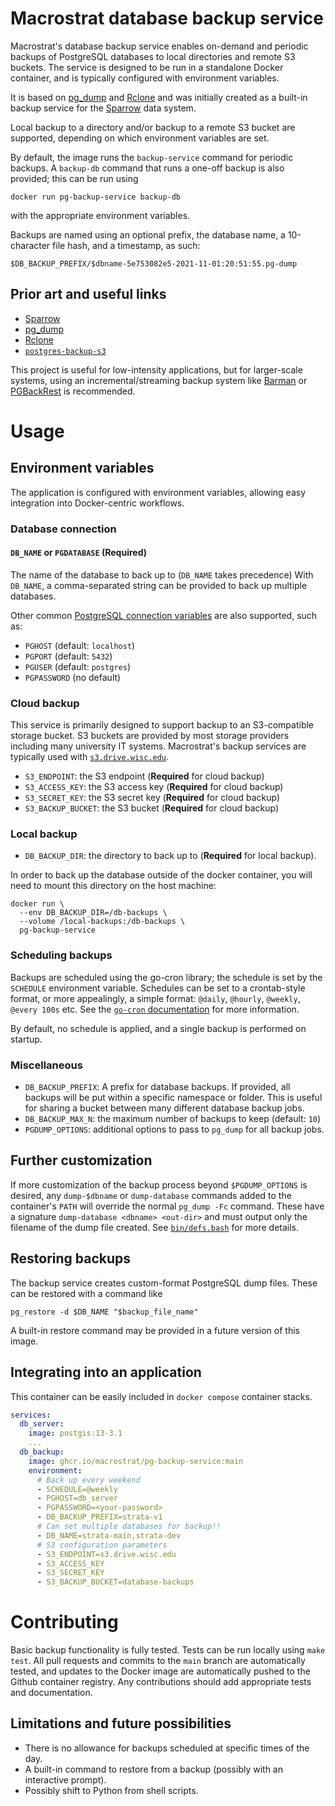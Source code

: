 # Macrostrat database backup service

Macrostrat's database backup service enables on-demand and periodic backups of
PostgreSQL databases to local directories and remote S3 buckets. The service
is designed to be run in a standalone Docker container, and is typically configured
with environment variables.

It is based on [pg_dump](https://www.postgresql.org/docs/current/app-pgdump.html)
and [Rclone](https://rclone.org) and was initially created as
a built-in backup service for the [Sparrow](https://sparrow-data.org) data system.

Local backup to a directory and/or backup to a remote S3 bucket
are supported, depending on which environment variables are set.

By default, the image runs the `backup-service` command for periodic backups. A
`backup-db` command that runs a one-off backup is also provided;
this can be run using
```
docker run pg-backup-service backup-db
```
with the appropriate environment variables.

Backups are named using an optional prefix, the database name, a 10-character file hash, and a timestamp, as such:
```
$DB_BACKUP_PREFIX/$dbname-5e753082e5-2021-11-01:20:51:55.pg-dump
```

## Prior art and useful links

- [Sparrow](https://sparrow-data.org)
- [pg_dump](https://www.postgresql.org/docs/current/app-pgdump.html)
- [Rclone](https://rclone.org)
- [`postgres-backup-s3`](https://github.com/schickling/dockerfiles/tree/master/postgres-backup-s3)

This project is useful for low-intensity applications, but for
larger-scale systems, using an incremental/streaming backup system like [Barman](https://pgbarman.org/) or [PGBackRest](https://pgbackrest.org/) is recommended.

# Usage

## Environment variables

The application is configured with environment variables, allowing easy integration into Docker-centric workflows.
### Database connection

#### `DB_NAME` or `PGDATABASE` (**Required**)
The name of the database to back up to (`DB_NAME` takes precedence)
With `DB_NAME`, a comma-separated string can be provided to back up multiple databases.

Other common [PostgreSQL connection variables](https://www.postgresql.org/docs/current/libpq-envars.html)
are also supported, such as:

- `PGHOST` (default: `localhost`)
- `PGPORT` (default: `5432`)
- `PGUSER` (default: `postgres`)
- `PGPASSWORD` (no default)

### Cloud backup

This service is primarily designed to support backup to an S3-compatible storage bucket. S3 buckets are provided
by most storage providers including many university IT systems. Macrostrat's backup services are typically used with
[`s3.drive.wisc.edu`](https://s3.drive.wisc.edu).

- `S3_ENDPOINT`: the S3 endpoint (**Required** for cloud backup)
- `S3_ACCESS_KEY`: the S3 access key (**Required** for cloud backup)
- `S3_SECRET_KEY`: the S3 secret key (**Required** for cloud backup)
- `S3_BACKUP_BUCKET`: the S3 bucket (**Required** for cloud backup)

### Local backup

- `DB_BACKUP_DIR`: the directory to back up to (**Required** for local backup).

In order to back up the database outside of the docker container, you will need to mount this directory on the host
machine:
```
docker run \
  --env DB_BACKUP_DIR=/db-backups \
  --volume /local-backups:/db-backups \
  pg-backup-service
```

### Scheduling backups

Backups are scheduled using the go-cron library; the schedule
is set by the `SCHEDULE` environment variable. Schedules can be
set to a crontab-style format, or more appealingly, a simple format: `@daily`, `@hourly`, `@weekly`, `@every 100s` etc.
See the [`go-cron` documentation](https://pkg.go.dev/github.com/robfig/cron?utm_source=godoc#hdr-Predefined_schedules) for more information. 

By default, no schedule is applied, and a single backup is
performed on startup.

### Miscellaneous

- `DB_BACKUP_PREFIX`: A prefix for database backups. If provided, all backups will be put within
  a specific namespace or folder. This is useful for sharing a bucket between many different database backup jobs.
- `DB_BACKUP_MAX_N`: the maximum number of backups to keep (default: `10`)
- `PGDUMP_OPTIONS`: additional options to pass to `pg_dump` for all backup jobs.

## Further customization

If more customization of the backup process beyond `$PGDUMP_OPTIONS` is desired, any `dump-$dbname` or `dump-database` 
commands added to the container's `PATH` will override the normal `pg_dump -Fc` command.
These have a signature `dump-database <dbname> <out-dir>` and must output only the filename of the dump file created.
See [`bin/defs.bash`](bin/defs.bash#L14) for more details.

## Restoring backups

The backup service creates custom-format PostgreSQL dump files.
These can be restored with a command like
```
pg_restore -d $DB_NAME "$backup_file_name"
```
A built-in restore command may be provided in a future
version of this image.

## Integrating into an application

This container can be easily included in `docker compose`
container stacks.

```yaml
services:
  db_server:
    image: postgis:13-3.1
    ...
  db_backup:
    image: ghcr.io/macrostrat/pg-backup-service:main
    environment:
      # Back up every weekend
      - SCHEDULE=@weekly
      - PGHOST=db_server
      - PGPASSWORD=<your-password>
      - DB_BACKUP_PREFIX=strata-v1
      # Can set multiple databases for backup!!
      - DB_NAME=strata-main,strata-dev
      # S3 configuration parameters
      - S3_ENDPOINT=s3.drive.wisc.edu
      - S3_ACCESS_KEY
      - S3_SECRET_KEY
      - S3_BACKUP_BUCKET=database-backups
```
# Contributing

Basic backup functionality is fully tested. Tests can be run locally using `make test`.
All pull requests and commits to the `main` branch
are automatically tested, and updates to the Docker image are automatically pushed to the Github container registry.
Any contributions should add appropriate tests and documentation.
## Limitations and future possibilities

- There is no allowance for backups scheduled at specific
  times of the day.
- A built-in command to restore from a backup (possibly with an interactive prompt).
- Possibly shift to Python from shell scripts.
